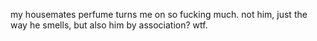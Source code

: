 my housemates perfume turns me on so fucking much. not him, just the way he smells, but also him by association? wtf.